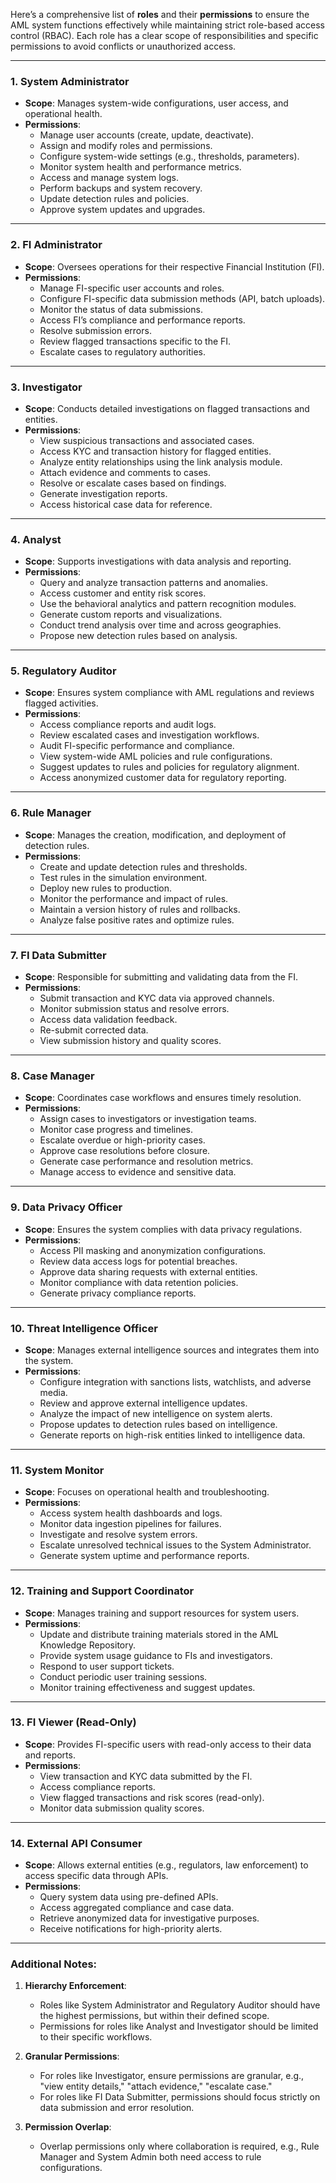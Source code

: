 Here’s a comprehensive list of **roles** and their **permissions** to ensure the AML system functions effectively while maintaining strict role-based access control (RBAC). Each role has a clear scope of responsibilities and specific permissions to avoid conflicts or unauthorized access.

---

### **1. System Administrator**
   - **Scope**: Manages system-wide configurations, user access, and operational health.
   - **Permissions**:
     - Manage user accounts (create, update, deactivate).
     - Assign and modify roles and permissions.
     - Configure system-wide settings (e.g., thresholds, parameters).
     - Monitor system health and performance metrics.
     - Access and manage system logs.
     - Perform backups and system recovery.
     - Update detection rules and policies.
     - Approve system updates and upgrades.

---

### **2. FI Administrator**
   - **Scope**: Oversees operations for their respective Financial Institution (FI).
   - **Permissions**:
     - Manage FI-specific user accounts and roles.
     - Configure FI-specific data submission methods (API, batch uploads).
     - Monitor the status of data submissions.
     - Access FI’s compliance and performance reports.
     - Resolve submission errors.
     - Review flagged transactions specific to the FI.
     - Escalate cases to regulatory authorities.

---

### **3. Investigator**
   - **Scope**: Conducts detailed investigations on flagged transactions and entities.
   - **Permissions**:
     - View suspicious transactions and associated cases.
     - Access KYC and transaction history for flagged entities.
     - Analyze entity relationships using the link analysis module.
     - Attach evidence and comments to cases.
     - Resolve or escalate cases based on findings.
     - Generate investigation reports.
     - Access historical case data for reference.

---

### **4. Analyst**
   - **Scope**: Supports investigations with data analysis and reporting.
   - **Permissions**:
     - Query and analyze transaction patterns and anomalies.
     - Access customer and entity risk scores.
     - Use the behavioral analytics and pattern recognition modules.
     - Generate custom reports and visualizations.
     - Conduct trend analysis over time and across geographies.
     - Propose new detection rules based on analysis.

---

### **5. Regulatory Auditor**
   - **Scope**: Ensures system compliance with AML regulations and reviews flagged activities.
   - **Permissions**:
     - Access compliance reports and audit logs.
     - Review escalated cases and investigation workflows.
     - Audit FI-specific performance and compliance.
     - View system-wide AML policies and rule configurations.
     - Suggest updates to rules and policies for regulatory alignment.
     - Access anonymized customer data for regulatory reporting.

---

### **6. Rule Manager**
   - **Scope**: Manages the creation, modification, and deployment of detection rules.
   - **Permissions**:
     - Create and update detection rules and thresholds.
     - Test rules in the simulation environment.
     - Deploy new rules to production.
     - Monitor the performance and impact of rules.
     - Maintain a version history of rules and rollbacks.
     - Analyze false positive rates and optimize rules.

---

### **7. FI Data Submitter**
   - **Scope**: Responsible for submitting and validating data from the FI.
   - **Permissions**:
     - Submit transaction and KYC data via approved channels.
     - Monitor submission status and resolve errors.
     - Access data validation feedback.
     - Re-submit corrected data.
     - View submission history and quality scores.

---

### **8. Case Manager**
   - **Scope**: Coordinates case workflows and ensures timely resolution.
   - **Permissions**:
     - Assign cases to investigators or investigation teams.
     - Monitor case progress and timelines.
     - Escalate overdue or high-priority cases.
     - Approve case resolutions before closure.
     - Generate case performance and resolution metrics.
     - Manage access to evidence and sensitive data.

---

### **9. Data Privacy Officer**
   - **Scope**: Ensures the system complies with data privacy regulations.
   - **Permissions**:
     - Access PII masking and anonymization configurations.
     - Review data access logs for potential breaches.
     - Approve data sharing requests with external entities.
     - Monitor compliance with data retention policies.
     - Generate privacy compliance reports.

---

### **10. Threat Intelligence Officer**
   - **Scope**: Manages external intelligence sources and integrates them into the system.
   - **Permissions**:
     - Configure integration with sanctions lists, watchlists, and adverse media.
     - Review and approve external intelligence updates.
     - Analyze the impact of new intelligence on system alerts.
     - Propose updates to detection rules based on intelligence.
     - Generate reports on high-risk entities linked to intelligence data.

---

### **11. System Monitor**
   - **Scope**: Focuses on operational health and troubleshooting.
   - **Permissions**:
     - Access system health dashboards and logs.
     - Monitor data ingestion pipelines for failures.
     - Investigate and resolve system errors.
     - Escalate unresolved technical issues to the System Administrator.
     - Generate system uptime and performance reports.

---

### **12. Training and Support Coordinator**
   - **Scope**: Manages training and support resources for system users.
   - **Permissions**:
     - Update and distribute training materials stored in the AML Knowledge Repository.
     - Provide system usage guidance to FIs and investigators.
     - Respond to user support tickets.
     - Conduct periodic user training sessions.
     - Monitor training effectiveness and suggest updates.

---

### **13. FI Viewer (Read-Only)**
   - **Scope**: Provides FI-specific users with read-only access to their data and reports.
   - **Permissions**:
     - View transaction and KYC data submitted by the FI.
     - Access compliance reports.
     - View flagged transactions and risk scores (read-only).
     - Monitor data submission quality scores.

---

### **14. External API Consumer**
   - **Scope**: Allows external entities (e.g., regulators, law enforcement) to access specific data through APIs.
   - **Permissions**:
     - Query system data using pre-defined APIs.
     - Access aggregated compliance and case data.
     - Retrieve anonymized data for investigative purposes.
     - Receive notifications for high-priority alerts.

---

### **Additional Notes:**
1. **Hierarchy Enforcement**:
   - Roles like System Administrator and Regulatory Auditor should have the highest permissions, but within their defined scope.
   - Permissions for roles like Analyst and Investigator should be limited to their specific workflows.

2. **Granular Permissions**:
   - For roles like Investigator, ensure permissions are granular, e.g., "view entity details," "attach evidence," "escalate case."
   - For roles like FI Data Submitter, permissions should focus strictly on data submission and error resolution.

3. **Permission Overlap**:
   - Overlap permissions only where collaboration is required, e.g., Rule Manager and System Admin both need access to rule configurations.
